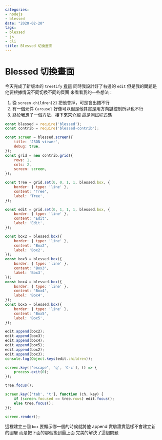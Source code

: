 ```yaml
---
categories:
- nodejs
- blessed
date: "2020-02-20"
tags:
- blessed
- js
- cli
title: Blessed 切換畫面
---
```


# Blessed 切換畫面

今天完成了新版本的 `treetify` [看這](/2020/02/18/blessed-contrib-tree/)
同時我設計好了右邊的 `edit`
但是我的問題是他要根據情況不同切換不同的頁面
來看看我的一些想法：

1. 從 `screen.children[2]` 把他會掉，可是會出錯不行
2. 有一個元件 `Carousel` 好像可以但是他其實是用方向鍵控制所以也不行
3. 終於我想了一個方法，接下來來介紹
   這是測試程式碼

```js
const blessed = require('blessed');
const contrib = require('blessed-contrib');

const screen = blessed.screen({
	title: 'JSON viewer',
	debug: true,
});
const grid = new contrib.grid({
	rows: 1,
	cols: 2,
	screen: screen,
});

const tree = grid.set(0, 0, 1, 1, blessed.box, {
	border: { type: 'line' },
	content: 'Tree',
	label: 'Tree',
});

const edit = grid.set(0, 1, 1, 1, blessed.box, {
	border: { type: 'line' },
	content: 'Edit',
	label: 'Edit',
});

const box2 = blessed.box({
	border: { type: 'line' },
	content: 'Box2',
	label: 'Box2',
});
const box3 = blessed.box({
	border: { type: 'line' },
	content: 'Box3',
	label: 'Box3',
});
const box4 = blessed.box({
	border: { type: 'line' },
	content: 'Box4',
	label: 'Box4',
});
const box5 = blessed.box({
	border: { type: 'line' },
	content: 'Box5',
	label: 'Box5',
});

edit.append(box2);
edit.append(box3);
edit.append(box4);
edit.append(box5);
edit.append(box2);
edit.append(box3);
console.log(Object.keys(edit.children));

screen.key(['escape', 'q', 'C-c'], () => {
	process.exit(0);
});

tree.focus();

screen.key(['tab', 't'], function (ch, key) {
	if (screen.focused == tree.rows) edit.focus();
	else tree.focus();
});

screen.render();
```

這裡建立三個 `box` 要顯示哪一個的時候就將他 append
實驗證實這樣不會建立新的圖層
而是把下面的那個搬到最上面
完美的解決了這個問題
